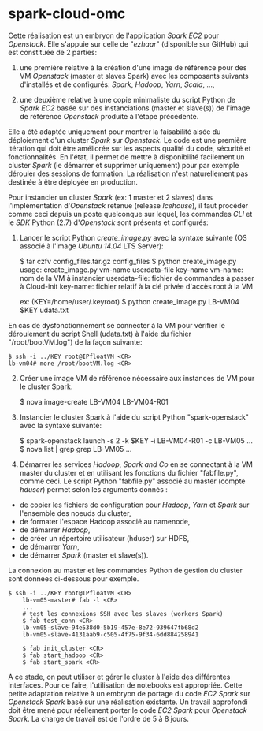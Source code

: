 # spark-cloud-omc
Cette réalisation est un embryon de l'application *Spark EC2* pour *Openstack*. Elle s'appuie sur celle de "_ezhaar_" (disponible sur GitHub) qui est constituée de 2 parties:

1. une première relative à la création d'une image de référence pour des VM *Openstack* (master et slaves Spark) avec les composants suivants d'installés et de configurés: *Spark*, *Hadoop*, *Yarn*, *Scala*, ...,

2. une deuxième relative à une copie minimaliste du script Python de *Spark EC2* basée sur des instanciations (master et slave(s)) de l'image de référence *Openstack* produite à l'étape précédente.

Elle a été adaptée uniquement pour montrer la faisabilité aisée du déploiement d'un cluster *Spark* sur *Openstack*. Le code est une première itération qui doit être améliorée sur les aspects qualité du code, sécurité et fonctionnalités. En l'état, il permet de mettre à disponibilité facilement un cluster *Spark* (le démarrer et supprimer uniquement) pour par exemple dérouler des sessions de formation. La réalisation n'est naturellement pas destinée à être déployée en production.

Pour instancier un cluster *Spark* (ex: 1 master et 2 slaves) dans l'implémentation d'*Openstack* retenue (release *Icehouse*), il faut procéder comme ceci depuis un poste quelconque sur lequel, les commandes *CLI* et le *SDK* Python (2.7) d'*Openstack* sont présents et configurés:

1. Lancer le script Python *create_image.py* avec la syntaxe suivante (OS associé à l'image *Ubuntu 14.04* LTS Server):

	$ tar czfv config_files.tar.gz config_files <CR>
	$ python create_image.py <CR>
	usage: create_image.py vm-name userdata-file key-name
		vm-name: nom de la VM à instancier
		userdata-file: fichier de commandes à passer à Cloud-init
		key-name: fichier relatif à la clé privée d'accès root à la VM
	
	ex: (KEY=/home/user/.keyroot)
	$ python create_image.py LB-VM04 $KEY udata.txt <CR>
  
  En cas de dysfonctionnement se connecter à la VM pour vérifier le déroulement du script Shell (udata.txt) à l'aide du fichier "/root/bootVM.log") de la façon suivante:

	$ ssh -i ../KEY root@IPfloatVM <CR>
	lb-vm04# more /root/bootVM.log <CR>

2. Créer une image VM de référence nécessaire aux instances de VM pour le cluster Spark.

	$ nova image-create LB-VM04 LB-VM04-R01 <CR>

3. Instancier le cluster Spark à l'aide du script Python "spark-openstack" avec la syntaxe suivante:

	$ spark-openstack launch -s 2 -k $KEY -i LB-VM04-R01 -c LB-VM05 <CR>
	...
	$ nova list | grep grep LB-VM05 <CR>
	...

4. Démarrer les services *Hadoop*, *Spark and Co* en se connectant à la VM master du cluster et en utilisant les fonctions du fichier "fabfile.py", comme ceci. Le script Python "fabfile.py" associé au master (compte *hduser*) permet selon les arguments donnés :

* de copier les fichiers de configuration pour *Hadoop*, *Yarn* et *Spark* sur l'ensemble des noeuds du cluster,
* de formater l'espace Hadoop associé au namenode,
* de démarrer *Hadoop*,
* de créer un répertoire utilisateur (hduser) sur HDFS,
* de démarrer *Yarn*,
* de démarrer *Spark* (master et slave(s)).

La connexion au master et les commandes Python de gestion du cluster sont données ci-dessous pour exemple.

	$ ssh -i ../KEY root@IPfloatVM <CR>
        lb-vm05-master# fab -l <CR>
        ...
        # test les connexions SSH avec les slaves (workers Spark)
        $ fab test_conn <CR>
        lb-vm05-slave-94e538d0-5b19-457e-8e72-939647fb68d2
        lb-vm05-slave-4131aab9-c505-4f75-9f34-6dd884258941

        $ fab init_cluster <CR>
        $ fab start_hadoop <CR>
        $ fab start_spark <CR>

A ce stade, on peut utiliser et gérer le cluster à l'aide des différentes interfaces. Pour ce faire, l'utilisation de notebooks est appropriée. Cette petite adaptation relative à un embryon de portage du code *EC2 Spark* sur *Openstack Spark* basé sur une réalisation existante. Un travail approfondi doit être mené pour réellement porter le code *EC2 Spark* pour *Openstack Spark*. La charge de travail est de l'ordre de 5 à 8 jours.

